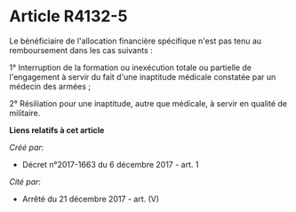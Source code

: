 # Article R4132-5

Le bénéficiaire de l'allocation financière spécifique n'est pas tenu au remboursement dans les cas suivants :

1° Interruption de la formation ou inexécution totale ou partielle de l'engagement à servir du fait d'une inaptitude médicale
constatée par un médecin des armées ;

2° Résiliation pour une inaptitude, autre que médicale, à servir en qualité de militaire.

**Liens relatifs à cet article**

_Créé par_:

  - Décret n°2017-1663 du 6 décembre 2017 - art. 1

_Cité par_:

  - Arrêté du 21 décembre 2017 - art. (V)
